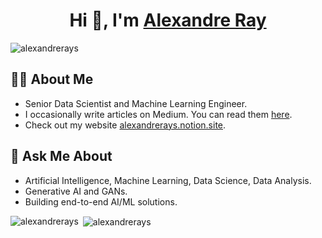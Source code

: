 <h1 align="center">Hi 👋, I'm <a href="http://www.alexandreray.com/" target="blank">
Alexandre Ray</a></h1>

<p align="left"> <img src="https://komarev.com/ghpvc/?username=alexandrerays&label=Profile%20views&color=0e75b6&style=flat" alt="alexandrerays" /> </p>

🧑‍💼 About Me
---

* Senior Data Scientist and Machine Learning Engineer.
* I occasionally write articles on Medium. You can read them [here](https://medium.com/@alexandrerays).
* Check out my website [alexandrerays.notion.site](https://alexandrerays.notion.site/Alexandre-Ray-17b4db804b9e435a944134c2844faa50).

💬 Ask Me About
---

* Artificial Intelligence, Machine Learning, Data Science, Data Analysis.
* Generative AI and GANs.
* Building end-to-end AI/ML solutions.

<p><img align="left" src="https://github-readme-stats.vercel.app/api/top-langs?username=alexandrerays&show_icons=true&locale=en&layout=compact" alt="alexandrerays" /></p>

<p>&nbsp;<img align="center" src="https://github-readme-stats.vercel.app/api?username=alexandrerays&show_icons=true&locale=en" alt="alexandrerays" /></p>

